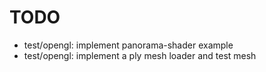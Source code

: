 # TODO
- test/opengl: implement panorama-shader example
- test/opengl: implement a ply mesh loader and test mesh
